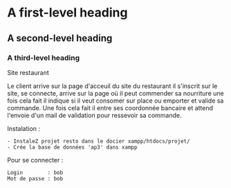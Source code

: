 # A first-level heading
## A second-level heading
### A third-level heading


Site restaurant 


Le client arrive sur la page d'acceuil du site du restaurant il s'inscrit sur le site, se connecte, arrive sur la page où il peut commender sa nourriture une fois cela fait il indique si il veut consomer sur place ou emporter et valide sa commande. Une fois cela fait il entre ses coordonnée bancaire et attend l'envoie d'un mail de validation pour ressevoir sa commande.

Instalation :

    - InstaleZ projet resto dans le docier xampp/htdocs/projet/
    - Crée la base de données 'ap3' dans xampp


Pour se connecter :

    Login        : bob
    Mot de passe : bob


